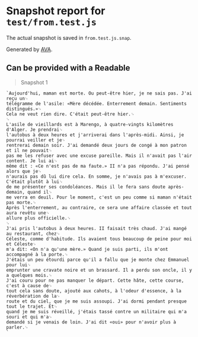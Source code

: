 # Snapshot report for `test/from.test.js`

The actual snapshot is saved in `from.test.js.snap`.

Generated by [AVA](https://ava.li).

## Can be provided with a Readable

> Snapshot 1

    `Aujourd'hui, maman est morte. Ou peut-être hier, je ne sais pas. J'ai reçu un␊
    télégramme de l'asile: «Mère décédée. Enterrement demain. Sentiments distingués.»␊
    Cela ne veut rien dire. C'était peut-être hier.␊
    ␊
    L'asile de vieillards est à Marengo, à quatre-vingts kilomètres d'Alger. Je prendrai␊
    l'autobus à deux heures et j'arriverai dans l'après-midi. Ainsi, je pourrai veiller et je␊
    rentrerai demain soir. J'ai demandé deux jours de congé à mon patron et il ne pouvait␊
    pas me les refuser avec une excuse pareille. Mais il n'avait pas l'air content. Je lui ai␊
    même dit : «Ce n'est pas de ma faute.» II n'a pas répondu. J'ai pensé alors que je␊
    n'aurais pas dû lui dire cela. En somme, je n'avais pas à m'excuser. C'était plutôt à lui␊
    de me présenter ses condoléances. Mais il le fera sans doute après-demain, quand il␊
    me verra en deuil. Pour le moment, c'est un peu comme si maman n'était pas morte.␊
    Après l'enterrement, au contraire, ce sera une affaire classée et tout aura revêtu une␊
    allure plus officielle.␊
    ␊
    J'ai pris l'autobus à deux heures. II faisait très chaud. J'ai mangé au restaurant, chez␊
    Céleste, comme d'habitude. Ils avaient tous beaucoup de peine pour moi et Céleste␊
    m'a dit: «On n'a qu'une mère.» Quand je suis parti, ils m'ont accompagné à la porte.␊
    J'étais un peu étourdi parce qu'il a fallu que je monte chez Emmanuel pour lui␊
    emprunter une cravate noire et un brassard. Il a perdu son oncle, il y a quelques mois.␊
    J'ai couru pour ne pas manquer le départ. Cette hâte, cette course, c'est à cause de␊
    tout cela sans doute, ajouté aux cahots, à l'odeur d'essence, à la réverbération de la␊
    route et du ciel, que je me suis assoupi. J'ai dormi pendant presque tout le trajet. Et␊
    quand je me suis réveillé, j'étais tassé contre un militaire qui m'a souri et qui m'a␊
    demandé si je venais de loin. J'ai dit «oui» pour n'avoir plus à parler.␊
    `
